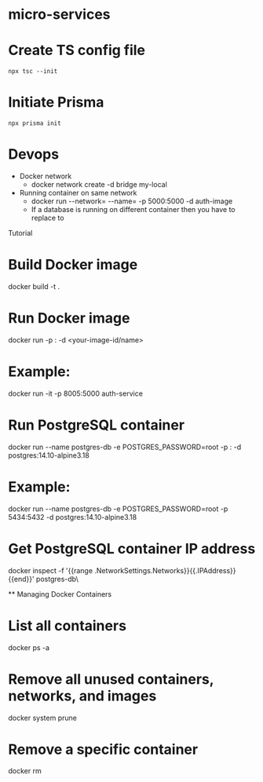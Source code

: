 # micro-services

# Create TS config file
    npx tsc --init

# Initiate Prisma
    npx prisma init

# Devops

* Docker network
    - docker network create -d bridge my-local
* Running container on same network
    - docker run --network=<network-name> --name=<container-name> -p 5000:5000 -d auth-image
    - If a database is running on different container then you have to replace <hostname> to <container-name>


Tutorial 
# Build Docker image
docker build -t <your-image-name> .

# Run Docker image
docker run -p <your-host-port>:<container-port> -d <your-image-id/name>

# Example:
docker run -it -p 8005:5000 auth-service


# Run PostgreSQL container

docker run --name postgres-db -e POSTGRES_PASSWORD=root -p <host-port>:<container-port> -d postgres:14.10-alpine3.18

# Example:
docker run --name postgres-db -e POSTGRES_PASSWORD=root -p 5434:5432 -d postgres:14.10-alpine3.18

# Get PostgreSQL container IP address
docker inspect -f '{{range .NetworkSettings.Networks}}{{.IPAddress}}{{end}}' postgres-db\

** Managing Docker Containers

# List all containers
docker ps -a

# Remove all unused containers, networks, and images
docker system prune

# Remove a specific container
docker rm <container-name>
